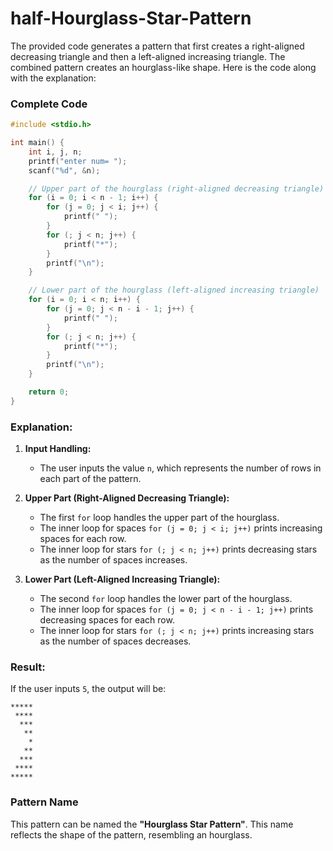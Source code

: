 # half-Hourglass-Star-Pattern
The provided code generates a pattern that first creates a right-aligned decreasing triangle and then a left-aligned increasing triangle. The combined pattern creates an hourglass-like shape. Here is the code along with the explanation:

### Complete Code

```c
#include <stdio.h>

int main() {
    int i, j, n;
    printf("enter num= ");
    scanf("%d", &n);

    // Upper part of the hourglass (right-aligned decreasing triangle)
    for (i = 0; i < n - 1; i++) {
        for (j = 0; j < i; j++) {
            printf(" ");
        }
        for (; j < n; j++) {
            printf("*");
        }
        printf("\n");
    }

    // Lower part of the hourglass (left-aligned increasing triangle)
    for (i = 0; i < n; i++) {
        for (j = 0; j < n - i - 1; j++) {
            printf(" ");
        }
        for (; j < n; j++) {
            printf("*");
        }
        printf("\n");
    }

    return 0;
}
```

### Explanation:

1. **Input Handling:**
   - The user inputs the value `n`, which represents the number of rows in each part of the pattern.

2. **Upper Part (Right-Aligned Decreasing Triangle):**
   - The first `for` loop handles the upper part of the hourglass.
   - The inner loop for spaces `for (j = 0; j < i; j++)` prints increasing spaces for each row.
   - The inner loop for stars `for (; j < n; j++)` prints decreasing stars as the number of spaces increases.

3. **Lower Part (Left-Aligned Increasing Triangle):**
   - The second `for` loop handles the lower part of the hourglass.
   - The inner loop for spaces `for (j = 0; j < n - i - 1; j++)` prints decreasing spaces for each row.
   - The inner loop for stars `for (; j < n; j++)` prints increasing stars as the number of spaces decreases.

### Result:

If the user inputs `5`, the output will be:

```
*****
 ****
  ***
   **
    *
   **
  ***
 ****
*****
```

### Pattern Name

This pattern can be named the **"Hourglass Star Pattern"**. This name reflects the shape of the pattern, resembling an hourglass.
